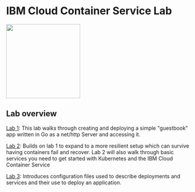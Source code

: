 # IBM Cloud Container Service Lab

<img src="https://kubernetes.io/images/favicon.png" width="200">

## Lab overview

[Lab 1](Lab1): This lab walks through creating and deploying a simple "guestbook" app written in Go as a net/http Server and accessing it.

[Lab 2](Lab2): Builds on lab 1 to expand to a more resilient setup which can survive having containers fail and recover. Lab 2 will also walk through basic services you need to get started with Kubernetes and the IBM Cloud Container Service

[Lab 3](Lab3): Introduces configuration files used to describe deployments and services and their use to deploy an application.
